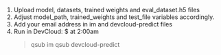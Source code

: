 1. Upload model, datasets, trained weights and eval_dataset.h5 files
2. Adjust model_path, trained_weights and test_file variables accordingly.
3. Add your email address in im and devcloud-predict files
4. Run in DevCloud:
	$ at 2:00am
	> qsub im
	> qsub devcloud-predict
	> <ctrl-d>
